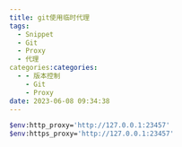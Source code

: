 ```yaml
---
title: git使用临时代理
tags:
  - Snippet
  - Git
  - Proxy
  - 代理
categories:categories:
  - - 版本控制
    - Git
    - Proxy
date: 2023-06-08 09:34:38
---
```



```bash
$env:http_proxy='http://127.0.0.1:23457'
$env:https_proxy='http://127.0.0.1:23457'
```

